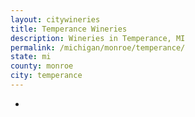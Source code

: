 ```yaml
---
layout: citywineries
title: Temperance Wineries
description: Wineries in Temperance, MI
permalink: /michigan/monroe/temperance/
state: mi
county: monroe
city: temperance
---
```

-
